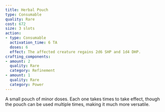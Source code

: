 ```yaml
---
title: Herbal Pouch
type: Consumable
quality: Rare
cost: 672
size: 3 slots
action:
- type: Consumable
  activation_time: 6 TA
  doses: 6
  effect: The affected creature regains 2d6 SHP and 1d4 DHP.
crafting_components:
- amount: 2
  quality: Rare
  category: Refinement
- amount: 1
  quality: Rare
  category: Power
---
```

A small pouch of minor doses. Each one takes times to take effect, though the pouch can be used multiple times, making it much more versatile.